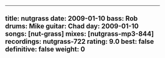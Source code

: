 
---
title: nutgrass
date: 2009-01-10
bass:	Rob
drums:	Mike
guitar:	Chad
day: 2009-01-10
songs: [nut-grass]
mixes: [nutgrass-mp3-844]
recordings: nutgrass-722
rating: 9.0
best: false
definitive: false
weight: 0
---
